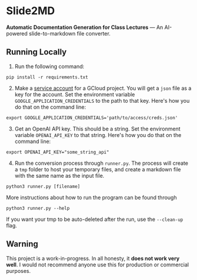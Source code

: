 # Slide2MD
**Automatic Documentation Generation for Class Lectures** — An AI-powered slide-to-markdown file converter. 

## Running Locally
1. Run the following command:
```
pip install -r requirements.txt
```

2. Make a [service account](https://cloud.google.com/docs/authentication/application-default-credentials) for a GCloud project. You will get a `json` file as a key for the account. Set the environment variable `GOOGLE_APPLICATION_CREDENTIALS` to the path to that key. Here's how you do that on the command line:
```
export GOOGLE_APPLICATION_CREDENTIALS='path/to/access/creds.json'
```

3. Get an OpenAI API key. This should be a string. Set the environment variable `OPENAI_API_KEY` to that string. Here's how you do that on the command line:
```
export OPENAI_API_KEY="some_string_api"
```

4. Run the conversion process through `runner.py`. The process will create a `tmp` folder to host your temporary files, and create a markdown file with the same name as the input file.
```
python3 runner.py [filename]
```
More instructions about how to run the program can be found through
```
python3 runner.py --help
```

If you want your tmp to be auto-deleted after the run, use the `--clean-up` flag.

## Warning
This project is a work-in-progress. In all honesty, it **does not work very well**. I would not recommend anyone use this for production or commercial purposes.
